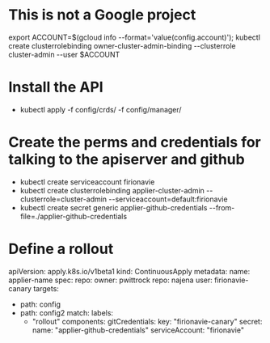 # This is not a Google project



export ACCOUNT=$(gcloud info --format='value(config.account)'); kubectl create clusterrolebinding owner-cluster-admin-binding --clusterrole cluster-admin --user $ACCOUNT

# Install the API

- kubectl apply -f config/crds/ -f config/manager/

# Create the perms and credentials for talking to the apiserver and github

- kubectl create serviceaccount firionavie
- kubectl create clusterrolebinding applier-cluster-admin --clusterrole=cluster-admin --serviceaccount=default:firionavie
- kubectl create secret generic applier-github-credentials --from-file=./applier-github-credentials


# Define a rollout

apiVersion: apply.k8s.io/v1beta1
kind: ContinuousApply
metadata:
  name: applier-name
spec:
  repo:
    owner: pwittrock
    repo: najena
  user: firionavie-canary
  targets:
  - path: config
  - path: config2
  match:
    labels:
    - "rollout"
  components:
    gitCredentials:
     key: "firionavie-canary"
     secret:
       name: "applier-github-credentials"
    serviceAccount: "firionavie"